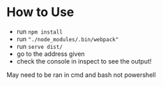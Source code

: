 # How to Use

-   run `npm install`
-   run `"./node_modules/.bin/webpack"`
-   run `serve dist/`
-   go to the address given
-   check the console in inspect to see the output!

May need to be ran in cmd and bash not powershell
